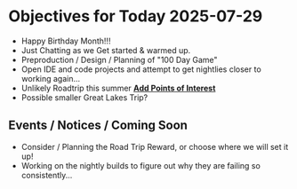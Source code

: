 # Objectives for Today 2025-07-29

- Happy Birthday Month!!!
- Just Chatting as we Get started & warmed up.
- Preproduction / Design / Planning of "100 Day Game"
- Open IDE and code projects and attempt to get nightlies closer to working again...
- Unlikely Roadtrip this summer **[Add Points of Interest](https://tyrebyt.es/trip)**
- Possible smaller Great Lakes Trip?

## Events / Notices / Coming Soon

- Consider / Planning the Road Trip Reward, or choose where we will set it up!
- Working on the nightly builds to figure out why they are failing so consistently...

